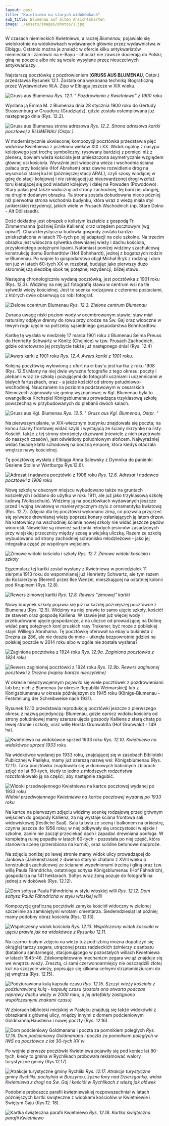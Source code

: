 ```yaml
---
layout: post
title: "Kwietniewo na starych widokówkach"
sub_title: Blumenau auf alten Ansichtskarten
image: ./assets/images/photos/1.jpg
---
```


W czasach niemieckich Kwietniewo, a raczej *Blumenau*, pojawiało się wielokrotnie na widokówkach wydawanych głównie przez wydawnictwa w Elblągu. Ostatnio można je znaleźć w ofercie kilku antykwariatów niemieckich i zamówić na e-Bayu - chociaż nie zawsze docierają do Polski; giną na poczcie albo nie są wcale wysyłane przez nieuczciwych antykwariuszy.


Najstarszą pocztówkę z pozdrowieniem (**GRUSS AUS BLUMENAU**, Ostpr.) przedstawia Rysunek 12.1. Została ona wykonana techniką litograficzną przez Wydawnictwo W.A. Zipp w Elblągu jeszcze w XIX wieku.

![Gruss aus Blumenau](/assets/images/photos/1.jpg)
*Rys. 12.1. " Pozdrowienia z Kwietniewa" z 1900 roku*

Wysłana ją Emma M. z Blumenau dnia 28 stycznia 1900 roku do Gertudy Strassenburg w Graudenz (Grudziądz), gdzie została ostemplowana już następnego dnia (Rys. 12.2).

![Gruss aus Blumenau strona adresowa](/assets/images/photos/1.jpg)
*Rys. 12.2. Strona adresowa kartki pocztowej z BLUMENAU (Ostpr.).*

W modernistycznie ukwieconej kompozycji pocztówka przedstawia pięć widoków Kwietniewa z przełomu wieków XIX i XX. Widok ogólny z nasypu kolejowego jest trochę symboliczny, rysowany bardziej z pomięci niż z pleneru, bowiem wieża kościoła jest umieszczona asymetrycznie względem głównej osi kościoła. Wyraźnie jest widoczna wieża i wschodnia ściana pałacu przy kościele (Hof Abraham) oraz dawne rozwidlenie dróg na wysokości starej kuźni (późniejszej stacji ARAL), czyli szosy wiodącej w górę do stacji kolejowej i nie istniejącej już nieutwardzonej drogi wzdłuż toru kierującej się pod wiadukt kolejowy i dalej na Powuden (Powodowo). Stary pałac jest także widoczny od strony zachodniej, tej bardziej ubogiej, na drugim dodanym obrazku. Ta strona została dobudowana nieco później niż pierwotna strona wschodnia budynku, która wraz z wieżą miała styl junkierskiej rezydencji, jakich wiele w Prusach Wschodnich (np. Stare Dolno - Alt Döllstaedt).

Dość dokładny jest obrazek o kolistym kształcie z gospodą Fr. Zimmermanna (później Emila Kalliena) oraz urzędem pocztowym (wg opisu?). Charakterystyczna budowla gospody została bardzo zniekształcona w latach 70-tych po jej adaptacji na cele szkolne. Na trzecim obrazku jest widoczna sylwetka drewnianej wieży i dachu kościoła, przysłoniętego potężnymi lipami. Natomiast poniżej widzimy szachulcową konstrukcję domu Bonhardtów (Hof Bohnhardt), jednej z bogatszych rodzin w Blumenau. Po wojnie to gospodarstwo objął Michał Bryk z rodziną i dom ten już w latach 60-tych XX w. rozebrał, budując jako pierwszy dużo skromniejszą siedzibę obok tej potężnej rezydencji, bliżej stawu.

Następną chronologicznie wydaną pocztówką, jest pocztówka z 1901 roku (Rys. 12.3). Widzimy na niej już fotografię stawu w centrum wsi na tle sylwetki wieży kościelnej. Jest to scenka rodzajowa z czterema postaciami, z których dwie obserwują co robi fotograf.

![Zielone ccentrum Blumenau](/assets/images/photos/1.jpg)
*Rys. 12.3. Zielone centrum Blumenau*

Zwraca uwagę niski poziom wody w ocembrowanym stawie; staw miał naturalny odpływ drenny do rowu przy drodze na Św. Gaj oraz widoczne w lewym rogu ujęcie na potrzeby sąsiedniego gospodarstwa Bohnhardtów.

Kartkę tę wysłała w niedzielę 17 marca 1901 roku z Blumenau Selma Preuss do Henrietty Schwartz w Könitz (Chojnice) w tzw. Prusach Zachodnich, gdzie odnotowano jej przybycie także już następnego dnia! (Rys. 12.4)

![Awers karki z 1901 roku](/assets/images/photos/1.jpg)
*Rys. 12.4. Awers kartki z 1901 roku.*

Kolejną pocztówkę wyłowioną z ofert na e-bay'u jest kartka z roku 1908 (Rys. 12.5).Mamy na niej dwie wyraźne fotografie z tego okresu: poczty i plebanii wraz ze szkołą i pozującymi do fotografii uczniami i uczennicami w białych fartuszkach, oraz - a jakże kościół od strony południowo-wschodniej. Nauczaniem na poziomie podstawowym w cesarskich Niemczech zajmowały się gminy wyznaniowe; w Kgl. Blumenau była to ewangelicka Kirchspiel Königsblumenau prowadząca trzyklasową szkołę powszechną w przybudowanych do plebanii dwóch salach.

![Gruss aus Kgl. Blumenau](/assets/images/photos/1.jpg)
*Rys. 12.5. " Gruss aus Kgl. Blumenau, Ostpr. "*

Na pierwszym planie, w XIX-wiecznym budynku znajdowała się poczta; na końcu ściany frontowej widać szyld i wystającą ze ściany skrzynkę na listy. Kościół, także z tej strony obrośnięty drzewami (niewiele z nich przetrwało do naszych czasów), jest oświetlony południowym słońcem. Najwyraźniej widać fasadę klatki schodowej na boczną emporę, która kiedyś otaczała wnętrze nawy kościelnej.

Tę pocztówkę wysłała z Elbląga Anna Salewsky z Dymnika do panienki Gesiene Stolle w Wartburgu Rys.12.6).

![Adresat i nadawca pocztówki z 1908 roku](/assets/images/photos/1.jpg)
*Rys. 12.6. Adresat i nadawca pocztówki z 1908 roku*

Nową szkołę w obecnym miejscu wybudowano także na gruntach kościelnych i oddano do użytku w roku 1911, ale już jako trzyklasową szkołę ludową (Volksschule). Widzimy ją na pocztówkach wydawanych jeszcze przed I wojną światową w manierystycznym stylu z ornamentyką kwiatową (Rys. 12.7). Zdjęcia dla tej pocztówki wykonano zimą, co pozwala przyjrzeć się sylwetce drewnianej wieży poprzez konary osłaniających ją latem drzew. Na kratownicy na wschodniej ścianie nowej szkoły nie widać jeszcze pędów winorośli. Niewielkie są również sadzonki młodych jesionów zasadzonych przy wiejskiej przecznicy między szosą a wiejską uliczką. Razem ze szkołą wybudowano od strony zachodniej schronisko młodzieżowe - jako jej integralna część ze wspólnym wejściem.


![Zimowe widoki kościoła i szkoły](/assets/images/photos/1.jpg)
*Rys. 12.7. Zimowe widoki kościoła i szkoły*

Egzemplarz tej kartki został wysłany z Kwietniewa w poniedziałek 11 sierpnia 1913 roku do wspomnianej już Henrietty Schwartz, ale tym razem do Kościerzyny (Berent) przez Ilse Wenzel, mieszkającej na ostatniej kolonii pod Krupinem (Rys. 12.8).

![Rewers zimowej kartki](/assets/images/photos/1.jpg)
*Rys. 12.8. Rewers "zimowej" kartki*

Nowy budynek szkoły pojawia się już na każdej późniejszej pocztówce z Blumenau (Rys. 12.9). Widzimy na niej prawie to samo ujęcie szkoły, kościół ze stawem oraz gospodę Kalliena. W stawie jest już więcej wody i przebudowane ujęcie gospodarcze, a na uliczce od prowadzącej na Dolinę widać parę potężnych koni pruskich rasy Trakener, być może z pobliskiej stajni Williego Abrahama. Tę pocztówkę oferował na ebay'u bukinista z Drezna za 28€, ale nie doszła do mnie - utknęła bezpowrotnie gdzieś na polskiej poczcie w 2014 roku albo w ogóle nie została wysłana?

![Zaginiona pocztówka z 1924 roku](/assets/images/photos/1.jpg)
*Rys. 12.9a. Zaginiona pocztówka z 1924 roku*

![Rewers zaginionej pocztówki z 1924 roku](/assets/images/photos/1.jpg)
*Rys. 12.9b. Rewers zaginionej pocztówki z Drezna (napisy bardzo nieczytelne)*

W okresie międzywojennym pojawiło się wiele pocztówek z pozdrowieniami lub bez nich z Blumenau (w okresie Republiki Weimarskiej) lub z Königsblumenau w okresie późniejszym do 1945 roku (Königs-Blumenau - Feststellung der Schreibweise nach 1931).

Rysunek 12.10 przedstawia reprodukcję pocztówki jeszcze z pierwszego okresu z nazwą pojedynczą: Blumenau, gdzie oprócz widoku kościoła od strony południowej mamy szersze ujęcia gospody Kalliena z starą chatą po lewej stronie i szkoły, oraz willę Horsta Grunwaldta (Hof Grunwaldt - 149 ha).

![Kwietniewo na widokówce sprzed 1933 roku](/assets/images/photos/1.jpg)
*Rys. 12.10. Kwietniewo na widokówce sprzed 1933 roku*

Na widokówce wydanej po 1933 roku, znajdującej się w zasobach Biblioteki Publicznej w Pasłęku, mamy już szerszą nazwę wsi: Königsblumenau (Rys. 12.11). Taka pocztówka znajdowała się w domowych babcinych zbiorach zdjęć do lat 60-tych, kiedy to jedno z młodszych rodzeństwa rozczłonkowało ją na części, aby następnie zagubić.

![Widoki przedwojennego Kwietniewa na kartce pocztowej wydanej po 1933 roku](/assets/images/photos/1.jpg)
*Widoki przedwojennego Kwietniewa na kartce pocztowej wydanej po 1933 roku*

Na kartce na pierwszym zdjęciu widzimy scenkę rodzajową przed głównym wejściem do gospody Kalliena, za nią wystaje ściana frontowa sali widowiskowej (festliche Saal). Sala ta była ze sceną i balkonem na orkiestrę, czynna jeszcze do 1956 roku; w niej odbywały się uroczystości wiejskie i szkolne, zanim nie zaczął przeciekać dach i zapadać drewniana podłoga. W kompletną ruinę popadła w latach 60-tych - pozostała po niej część, która stanowiła scenę (przerobiona na kurnik), oraz solidne betonowe nadproże.

 Na zdjęciu poniżej po lewej stronie mamy widok ulicy prowadzącej do Jankowa (Jankenstrasse) z dwiema starymi chatami z XVIII wieku o konstrukcji szachulcowej ze ścianami wypełnionymi trzciną i gliną oraz tzw. willą Paula Fähndricha, ostatniego sołtysa Königsblumenau (Hof Fähndrich), gospodarza na 141 hektarach. Sołtys wraz żoną pozuje do fotografii na jednej z widokówek (Rys. 12.12).

![Dom sołtysa Paula Fähndricha w stylu włoskiej willi](/assets/images/photos/1.jpg)
*Rys. 12.12. Dom sołtysa Paula Fähndricha w stylu włoskiej willi*

Kompozycję graficzną pocztówki zamyka kościół widoczny w zielonej szczelinie za zamkniętymi wrotami cmentarza. Siedemdziesiąt lat później mamy podobny obraz kościoła (Rys. 12.13).

![Współczesny widok kościoła](/assets/images/photos/1.jpg)
*Rys. 12.13. Współczesny widok kościoła w ujęciu prawie jak na widokówce z Rysunku 12.11.*

Na czarno-białym zdjęciu na wieży tuż pod izbicą można dopatrzyć się okrągłej tarczy zegara, utrąconej przez radzieckich żołnierzy z sanbatu (batalionu sanitarnego), stacjonującego w pozostałych willach Kwietniewa w latach 1945-46. Zdekompletowany mechanizm zegara wciąż znajduje się we wnętrzu wieży. Zresztą, ci sami czerwonoarmiejcy nie oszczędzili złotej kuli na szczycie wieży, popisując się kilkoma celnymi strzałamidziurami do jej wnętrza (Rys. 12.15).

![Podziurawiona kulą kapsuła czasu](/assets/images/photos/1.jpg)
*Rys. 12.15. Szczyt wieży kościoła z podziurawioną kulą - kapsułą czasu (została ona otwarta podczas naprawy dachu wieży w 2000 roku, a jej artefakty zastąpiono współczesnymi znakami czasu)*

W zbiorach biblioteki miejskiej w Pasłęku znajdują się także widokówki z obrazkami z głównej ulicy, między innymi z domem podcieniowym Goldmanna/Hausteina i nowej poczty (Rys. 12.16).

![Dom podcieniowy Goldmanana i poczta za pomnikiem poległych](/assets/images/photos/1.jpg)
*Rys. 12.16. Dom podcieniowy Goldmanana i poczta za pomnikiem poległych w IWŚ na pocztówce z lat 30-tych XX w*

Po wojnie pierwsze pocztówki Kwietniewa pojawiły się pod koniec lat 80-tych, kiedy to gmina w Rychlikach próbowała reklamować walory turystyczne gminy (Rys.12.17).

![Atrakcje turystyczne gminy Rychliki](/assets/images/photos/1.jpg)
*Rys. 12.17. Atrakcje turystyczne gminy Rychliki: pochylnia w Buczyńcu, żyzne łany nad Dzierzgonką, widok Kwietniewa z drogi na Św. Gaj i kościół w Rychlikach z wieżą jak ołówek*

Podobnie proboszcz parafii kwietniewskiej rozpowszechniał w latach późniejszych kartki świąteczne z widokami kościołów w Kwietniewie i Świętym Gaju (Rys.12. 18).

![Kartka świąteczna parafii Kwietniewo](/assets/images/photos/1.jpg)
*Rys. 12.18. Kartka świąteczna parafii Kwietniewo*